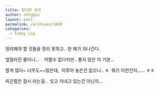 ```yaml
---
title: 잡다한 생각
author: netggio
layout: post
permalink: /archives/1609
categories:
  - Today Log
---
```

정리해야 할 것들을 정리 못하고.. 한 해가 지나간다.  
  
엎질러진 물이니&#8230; &nbsp;&nbsp; 어쩔수 없다지만.. 좋지 않은 이 기분&#8230;  
  
할게 많다~ 너무도~~많은데,&nbsp; 이루어 놓은건 없으니.. ㅎ&nbsp; 뭐가 이런건지&#8230;&#8230; ㅎㅎ  
  
피곤함은 잠시 라는걸..&nbsp; 잊고 지내고 있는건 아닌지&#8230;
